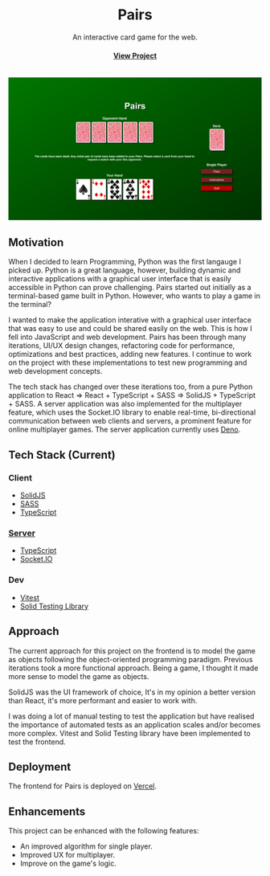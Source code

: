 <div align="center">

  <h1>Pairs</h1>
  
  <p>
    An interactive card game for the web.
  </p>

<h4>
    <a href="https://pairs-card-game.vercel.app">View Project</a>
</div>

<br />

<img src="./pairs.png" alt="pairs demo" />

<!-- About the Project -->

## Motivation

When I decided to learn Programming, Python was the first langauge I picked up. Python is a great language, however, building dynamic and interactive applications with a graphical user interface that is easily accessible in Python can prove challenging. Pairs started out initially as a terminal-based game built in Python. However, who wants to play a game in the terminal?

I wanted to make the application interative with a graphical user interface that was easy to use and could be shared easily on the web. This is how I fell into JavaScript and web development. Pairs has been through many iterations, UI/UX design changes, refactoring code for performance, optimizations and best practices, adding new features. I continue to work on the project with these implementations to test new programming and web development concepts.

The tech stack has changed over these iterations too, from a pure Python application to React => React + TypeScript + SASS => SolidJS + TypeScript + SASS. A server application was also implemented for the multiplayer feature, which uses the Socket.IO library to enable real-time, bi-directional communication between web clients and servers, a prominent feature for online multiplayer games. The server application currently uses [Deno](https://deno.com/).

<!-- TechStack -->

## Tech Stack (Current)

### Client

- [SolidJS](https://www.solidjs.com)
- [SASS](https://sass-lang.com)
- [TypeScript](https://www.typescriptlang.org)

### [Server](https://github.com/Excelsior2021/pairs-server)

- [TypeScript](https://www.typescriptlang.org)
- [Socket.IO](https://socket.io)

### Dev

- [Vitest](https://vitest.dev)
- [Solid Testing Library](https://github.com/solidjs/solid-testing-library)

## Approach

The current approach for this project on the frontend is to model the game as objects following the object-oriented programming paradigm. Previous iterations took a more functional approach. Being a game, I thought it made more sense to model the game as objects.

SolidJS was the UI framework of choice, It's in my opinion a better version than React, it's more performant and easier to work with.

I was doing a lot of manual testing to test the application but have realised the importance of automated tests as an application scales and/or becomes more complex. Vitest and Solid Testing library have been implemented to test the frontend.

## Deployment

The frontend for Pairs is deployed on [Vercel](https://vercel.com).

## Enhancements

This project can be enhanced with the following features:

- An improved algorithm for single player.
- Improved UX for multiplayer.
- Improve on the game's logic.
